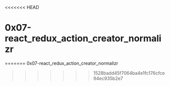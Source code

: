 <<<<<<< HEAD
# 0x07-react_redux_action_creator_normalizr
=======
0x07-react_redux_action_creator_normalizr
>>>>>>> 1528badd45f7064ba4e1fc176cfce94ec935b2e7
